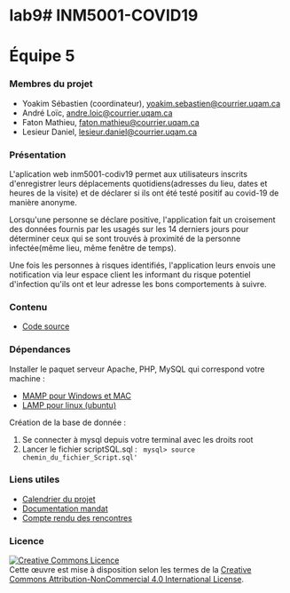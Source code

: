 # lab9# INM5001-COVID19
# Équipe 5


### Membres du projet
+ Yoakim Sébastien (coordinateur), yoakim.sebastien@courrier.uqam.ca
+ André Loïc, andre.loic@courrier.uqam.ca  
+ Faton Mathieu, faton.mathieu@courrier.uqam.ca
+ Lesieur Daniel, lesieur.daniel@courrier.uqam.ca

### Présentation
L'aplication web inm5001-codiv19 permet aux utilisateurs inscrits d'enregistrer leurs déplacements quotidiens(adresses du lieu, dates et heures de la visite) et de déclarer si ils ont été testé positif au covid-19 de manière anonyme.  

Lorsqu'une personne se déclare positive, l'application fait un croisement des données fournis par les usagés sur les 14 derniers jours pour déterminer ceux qui se sont trouvés à proximité de la personne infectée(même lieu, même fenêtre de temps).  

Une fois les personnes à risques identifiés, l'application leurs envois une notification via leur espace client les informant du risque potentiel 
d'infection qu'ils ont et leur adresse les bons comportements à suivre.

### Contenu
+ [Code source](https://gitlab.info.uqam.ca/lesieur.daniel/inm5001-covid19/-/tree/master/codeSource)

### Dépendances
Installer le paquet serveur Apache, PHP, MySQL qui correspond votre machine :
- [MAMP pour Windows et MAC](https://www.mamp.info/en/mamp/windows/)
- [LAMP pour linux (ubuntu)](https://ubuntu.com/server/docs/lamp-applications)

Création de la base de donnée :  
1. Se connecter à mysql depuis votre terminal avec les droits root  
2. Lancer le fichier scriptSQL.sql : ``` mysql> source chemin_du_fichier_Script.sql'```

### Liens utiles
+ [Calendrier du projet](https://calendar.google.com/calendar/u/0?cid=MW80dm5rYTJ2M2U0amtiMW81aDhsZHNxajhAZ3JvdXAuY2FsZW5kYXIuZ29vZ2xlLmNvbQ)
+ [Documentation mandat](https://drive.google.com/drive/folders/1FrXC_YmL6FNUVEj0qr2Toi7Ssth-p52p?usp=sharing)
+ [Compte rendu des rencontres](https://docs.google.com/document/d/19LNOsKly7Fvz6T6qtlRWqnrli2xr52PBQkL-vL6xTsg/edit?usp=sharing)

### Licence
<a rel="license" href="http://creativecommons.org/licenses/by-nc/4.0/"><img alt="Creative Commons Licence" style="border-width:0" src="https://i.creativecommons.org/l/by-nc/4.0/88x31.png" /></a><br />Cette œuvre est mise à disposition selon les termes de la <a rel="license" href="http://creativecommons.org/licenses/by-nc/4.0/">Creative Commons Attribution-NonCommercial 4.0 International License</a>.

